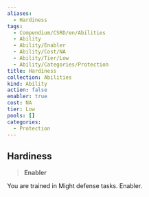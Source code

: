 ```yaml
---
aliases:
  - Hardiness
tags:
  - Compendium/CSRD/en/Abilities
  - Ability
  - Ability/Enabler
  - Ability/Cost/NA
  - Ability/Tier/Low
  - Ability/Categories/Protection
title: Hardiness
collection: Abilities
kind: Ability
action: false
enabler: true
cost: NA
tier: Low
pools: []
categories:
  - Protection
---
```

## Hardiness  
>**Enabler**
  
You are trained in Might defense tasks. Enabler.